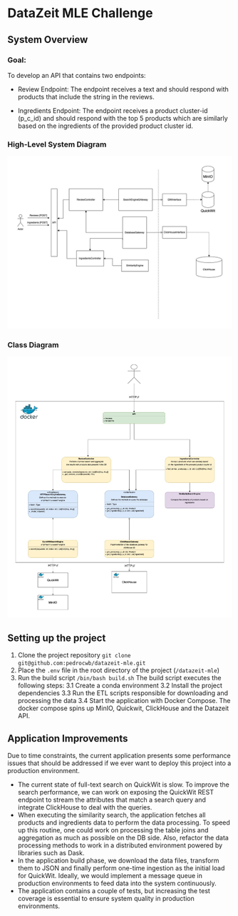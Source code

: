 

# DataZeit MLE Challenge  
  
## System Overview  
### Goal:
To develop an API that contains two endpoints:
* Review Endpoint:
The endpoint receives a text and should respond with products that include the string in the reviews.

* Ingredients Endpoint:
The endpoint receives a product cluster-id (p_c_id) and should respond with the top 5 products which are similarly based on the ingredients of the provided product cluster id.

### High-Level System Diagram
<img src="docs/system-diagram.jpeg" alt="drawing" width="600"/>

### Class Diagram
<img src="docs/class-diagram.jpeg" alt="drawing" width="600"/>


## Setting up the project

1. Clone the project repository
`git clone git@github.com:pedrocwb/datazeit-mle.git`
2. Place the `.env` file in the root directory of the project (`/datazeit-mle`)
3. Run the build script `/bin/bash build.sh`
	The build script executes the following steps:
	3.1 Create a conda environment
	3.2 Install the project dependencies
	3.3 Run the ETL scripts responsible for downloading and processing the data
	3.4 Start the application with Docker Compose. The docker compose spins up MinIO, Quickwit, ClickHouse and the Datazeit API. 


## Application Improvements

Due to time constraints, the current application presents some performance issues that should be addressed if we ever want to deploy this project into a production environment. 

- The current state of full-text search on QuickWit is slow. To improve the search performance, we can work on exposing the QuickWit REST endpoint to stream the attributes that match a search query and integrate ClickHouse to deal with the queries.
- When executing the similarity search, the application fetches all products and ingredients data to perform the data processing. To speed up this routine, one could work on processing the table joins and aggregation as much as possible on the DB side. Also, refactor the data processing methods to work in a distributed environment powered by libraries such as Dask. 
- In the application build phase, we download the data files, transform them to JSON and finally perform one-time ingestion as the initial load for QuickWit. Ideally, we would implement a message queue in production environments to feed data into the system continuously. 
- The application contains a couple of tests, but increasing the test coverage is essential to ensure system quality in production environments.  